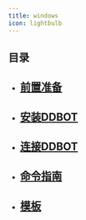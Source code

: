 ```yaml
---
title: windows
icon: lightbulb
---
```


## 目录

- [前置准备](前置准备/)
  -

- [安装DDBOT](安装DDBOT/)
  - 
   
- [连接DDBOT](连接DDBOT/)
  - 

- [命令指南](命令指南/)
  - 
- [模板](模板/)
  - 
